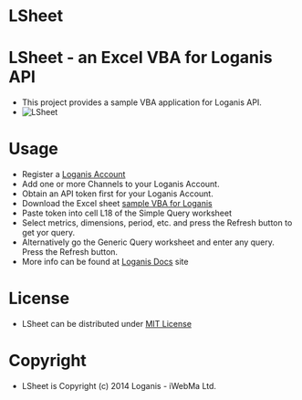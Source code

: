 LSheet
======

# LSheet - an Excel VBA for Loganis API

* This project provides a sample VBA application for Loganis API.
* ![LSheet](http://docs.loganis.com/assets/images/LSheet.jpg "LSheet")

# Usage

* Register a [Loganis Account](https://ldash.loganis.com)
* Add one or more Channels to your Loganis Account.
* Obtain an API token first for your Loganis Account.
* Download the Excel sheet [sample VBA for Loganis](https://github.com/loganis/LSheet/raw/master/LSheet.xlsm)
* Paste token into cell L18 of the Simple Query worksheet
* Select metrics, dimensions, period, etc. and press the Refresh button to get yor query.
* Alternatively go the Generic Query worksheet and enter any query. Press the Refresh button.
* More info can be found at [Loganis Docs](http://docs.loganis.com) site

# License

* LSheet can be distributed under [MIT License](https://raw.githubusercontent.com/loganis/LSheet/master/LICENSE)

# Copyright

* LSheet is Copyright (c) 2014 Loganis - iWebMa Ltd.
